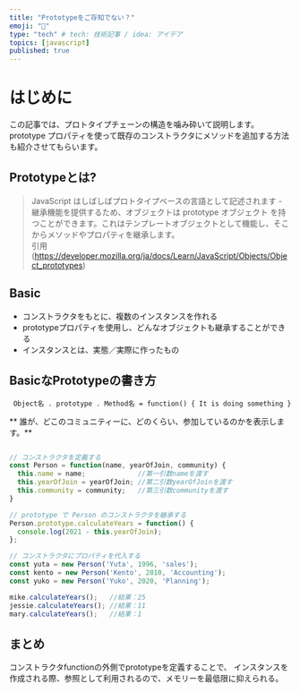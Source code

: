 ```yaml
---
title: "Prototypeをご存知でない？"
emoji: "🎉"
type: "tech" # tech: 技術記事 / idea: アイデア
topics: [javascript]
published: true
---
```

# はじめに
この記事では、プロトタイプチェーンの構造を噛み砕いて説明します。
prototype プロパティを使って既存のコンストラクタにメソッドを追加する方法も紹介させてもらいます。

## Prototypeとは?
> JavaScript はしばしばプロトタイプベースの言語として記述されます - 継承機能を提供するため、オブジェクトは prototype オブジェクト を持つことができます。これはテンプレートオブジェクトとして機能し、そこからメソッドやプロパティを継承します。  
> 引用(https://developer.mozilla.org/ja/docs/Learn/JavaScript/Objects/Object_prototypes)

## Basic
- コンストラクタをもとに、複数のインスタンスを作れる
- prototypeプロパティを使用し、どんなオブジェクトも継承することができる
- インスタンスとは、実態／実際に作ったもの

## BasicなPrototypeの書き方

` Object名 . prototype . Method名 = function() { It is doing something }`

** 誰が、どこのコミュニティーに、どのくらい、参加しているのかを表示します。**
```javascript:script.js

// コンストラクタを定義する
const Person = function(name, yearOfJoin, community) {
  this.name = name;             //第一引数nameを渡す
  this.yearOfJoin = yearOfJoin; //第二引数yearOfJoinを渡す
  this.community = community;   //第三引数communityを渡す
} 

// prototype で Person のコンストラクタを継承する
Person.prototype.calculateYears = function() {
  console.log(2021 - this.yearOfJoin);
};

// コンストラクタにプロパティを代入する
const yuta = new Person('Yuta', 1996, 'sales');
const kento = new Person('Kento', 2010, 'Accounting');
const yuko = new Person('Yuko', 2020, 'Planning');

mike.calculateYears();   //結果：25
jessie.calculateYears(); //結果：11
mary.calculateYears();   //結果：1
```

## まとめ
コンストラクタfunctionの外側でprototypeを定義することで、
インスタンスを作成される際、参照として利用されるので、メモリーを最低限に抑えられる。
